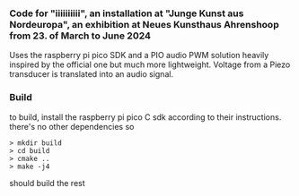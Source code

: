 ### Code for "iiiiiiiiii", an installation at "Junge Kunst aus Nordeuropa", an exhibition at Neues Kunsthaus Ahrenshoop from 23. of March to June 2024

Uses the raspberry pi pico SDK and a PIO audio PWM solution heavily inspired by the official one but much more lightweight.
Voltage from a Piezo transducer is translated into an audio signal.

### Build

to build, install the raspberry pi pico C sdk according to their instructions. there's no other dependencies so
```
> mkdir build
> cd build
> cmake ..
> make -j4
```
should build the rest
